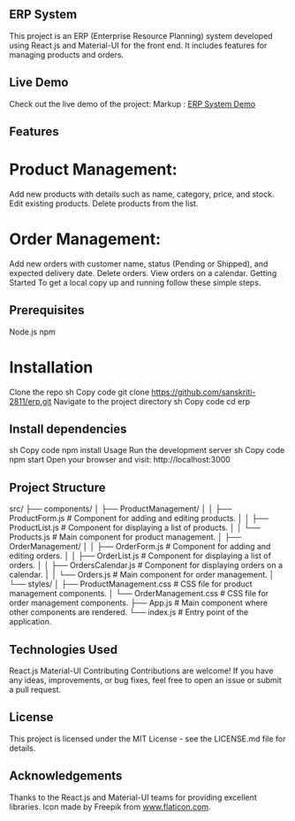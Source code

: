 ## ERP System

This project is an ERP (Enterprise Resource Planning) system developed using React.js and Material-UI for the front end. It includes features for managing products and orders.

## Live Demo
Check out the live demo of the project: Markup :  [ERP System Demo](https://65ef096772d16500082213b9--playful-buttercream-d8ec5a.netlify.app/) 
## Features
# Product Management:

Add new products with details such as name, category, price, and stock.
Edit existing products.
Delete products from the list.
# Order Management:

Add new orders with customer name, status (Pending or Shipped), and expected delivery date.
Delete orders.
View orders on a calendar.
Getting Started
To get a local copy up and running follow these simple steps.

## Prerequisites
Node.js
npm
# Installation
Clone the repo
sh
Copy code
git clone https://github.com/sanskriti-2811/erp.git
Navigate to the project directory
sh
Copy code
cd erp
## Install dependencies
sh
Copy code
npm install
Usage
Run the development server
sh
Copy code
npm start
Open your browser and visit: http://localhost:3000
## Project Structure
src/
├── components/
│   ├── ProductManagement/
│   │   ├── ProductForm.js        # Component for adding and editing products.
│   │   ├── ProductList.js        # Component for displaying a list of products.
│   │   └── Products.js           # Main component for product management.
│   ├── OrderManagement/
│   │   ├── OrderForm.js          # Component for adding and editing orders.
│   │   ├── OrderList.js          # Component for displaying a list of orders.
│   │   ├── OrdersCalendar.js     # Component for displaying orders on a calendar.
│   │   └── Orders.js             # Main component for order management.
│   └── styles/
│       ├── ProductManagement.css # CSS file for product management components.
│       └── OrderManagement.css   # CSS file for order management components.
├── App.js                        # Main component where other components are rendered.
└── index.js                      # Entry point of the application.

## Technologies Used
React.js
Material-UI
Contributing
Contributions are welcome! If you have any ideas, improvements, or bug fixes, feel free to open an issue or submit a pull request.

## License
This project is licensed under the MIT License - see the LICENSE.md file for details.

## Acknowledgements
Thanks to the React.js and Material-UI teams for providing excellent libraries.
Icon made by Freepik from www.flaticon.com.
